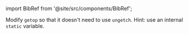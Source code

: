 import BibRef from '@site/src/components/BibRef';

Modify `getop` so that it doesn't need to use `ungetch`. Hint:
use an internal `static` variable. <BibRef id='KR1988' pages='p. 83'></BibRef>
